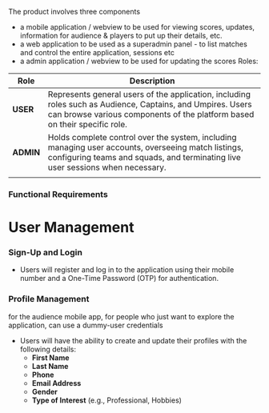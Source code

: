 The product involves three components 

- a mobile application / webview  to be used for viewing scores, updates, information for audience & players to put up their details, etc. 
- a web application to be used as a superadmin panel - to list matches and control the entire application, sessions etc
- a admin application / webview to be used for updating the scores
Roles: 

| **Role**  | **Description**                                                                                                                                                                         |
| --------- | --------------------------------------------------------------------------------------------------------------------------------------------------------------------------------------- |
| **USER**  | Represents general users of the application, including roles such as Audience, Captains, and Umpires. Users can browse various components of the platform based on their specific role. |
| **ADMIN** | Holds complete control over the system, including managing user accounts, overseeing match listings, configuring teams and squads, and terminating live user sessions when necessary.   |
|           |                                                                                                                                                                                         |

### Functional Requirements
# **User Management**

### **Sign-Up and Login**

- Users will register and log in to the application using their mobile number and a One-Time Password (OTP) for authentication.

### **Profile Management**

for the audience mobile app, for people who just want to explore the application, can use a dummy-user credentials <add something more on this.. and its philosophy>

- Users will have the ability to create and update their profiles with the following details:
    - **First Name**
    - **Last Name**
    - **Phone**
    - **Email Address**
    - **Gender**
    - **Type of Interest** (e.g., Professional, Hobbies)